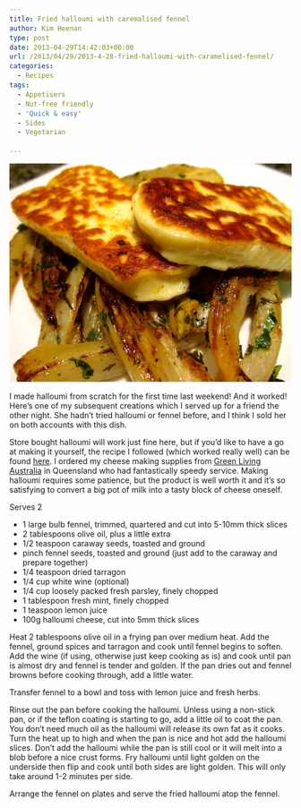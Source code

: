 ```yaml
---
title: Fried halloumi with caremalised fennel
author: Kim Heenan
type: post
date: 2013-04-29T14:42:03+00:00
url: /2013/04/29/2013-4-28-fried-halloumi-with-caramelised-fennel/
categories:
  - Recipes
tags:
  - Appetisers
  - Nut-free friendly
  - 'Quick & easy'
  - Sides
  - Vegetarian

---
```


![](caremalised-fennel-halloumi.jpg)

I made halloumi from scratch for the first time last weekend! And it worked! Here’s one of my subsequent creations which I served up for a friend the other night. She hadn’t tried halloumi or fennel before, and I think I sold her on both accounts with this dish.

<!--more-->

Store bought halloumi will work just fine here, but if you’d like to have a go at making it yourself, the recipe I followed (which worked really well) can be found [here][halloumi-recipe]. I ordered my cheese making supplies from [Green Living Australia][green-living-australia] in Queensland who had fantastically speedy service. Making halloumi requires some patience, but the product is well worth it and it’s so satisfying to convert a big pot of milk into a tasty block of cheese oneself.

Serves 2

  * 1 large bulb fennel, trimmed, quartered and cut into 5-10mm thick slices
  * 2 tablespoons olive oil, plus a little extra
  * 1/2 teaspoon caraway seeds, toasted and ground
  * pinch fennel seeds, toasted and ground (just add to the caraway and prepare together)
  * 1/4 teaspoon dried tarragon
  * 1/4 cup white wine (optional)
  * 1/4 cup loosely packed fresh parsley, finely chopped
  * 1 tablespoon fresh mint, finely chopped
  * 1 teaspoon lemon juice
  * 100g halloumi cheese, cut into 5mm thick slices

Heat 2 tablespoons olive oil in a frying pan over medium heat. Add the fennel, ground spices and tarragon and cook until fennel begins to soften. Add the wine (if using, otherwise just keep cooking as is) and cook until pan is almost dry and fennel is tender and golden. If the pan dries out and fennel browns before cooking through, add a little water.

Transfer fennel to a bowl and toss with lemon juice and fresh herbs.

Rinse out the pan before cooking the halloumi. Unless using a non-stick pan, or if the teflon coating is starting to go, add a little oil to coat the pan. You don’t need much oil as the halloumi will release its own fat as it cooks. Turn the heat up to high and when the pan is nice and hot add the halloumi slices. Don’t add the halloumi while the pan is still cool or it will melt into a blob before a nice crust forms. Fry halloumi until light golden on the underside then flip and cook until both sides are light golden. This will only take around 1-2 minutes per side.

Arrange the fennel on plates and serve the fried halloumi atop the fennel.

 [halloumi-recipe]: http://www.cheesemaking.com/Halloumi.html
 [green-living-australia]: http://www.greenlivingaustralia.com.au/